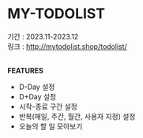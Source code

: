 # MY-TODOLIST
기간 : 2023.11-2023.12<br>
링크 : http://mytodolist.shop/todolist/<br><br>

**FEATURES**
- D-Day 설정
- D+Day 설정
- 시작-종료 구간 설정
- 반복(매일, 주간, 월간, 사용자 지정) 설정
- 오늘의 할 일 모아보기
